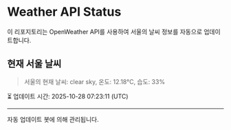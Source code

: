 
# Weather API Status

이 리포지토리는 OpenWeather API를 사용하여 서울의 날씨 정보를 자동으로 업데이트합니다.

## 현재 서울 날씨
> 서울의 현재 날씨: clear sky, 온도: 12.18°C, 습도: 33%

⏳ 업데이트 시간: 2025-10-28 07:23:11 (UTC)

---
자동 업데이트 봇에 의해 관리됩니다.
